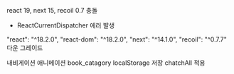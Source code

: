react 19, next 15, recoil 0.7 충돌

-   ReactCurrentDispatcher 에러 발생

"react": "^18.2.0",
"react-dom": "^18.2.0",
"next": "^14.1.0",
"recoil": "^0.7.7"
다운 그레이드

내비게이션 애니메이션
book_catagory localStorage 저장
chatchAll 적용

